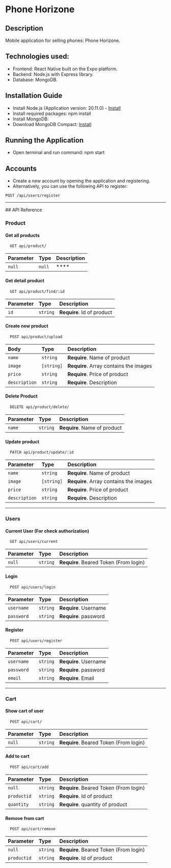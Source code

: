 # Phone Horizone

## Description

Mobile application for selling phones: Phone Horizone.

## Technologies used:

- Frontend: React Native built on the Expo platform.
- Backend: Node.js with Express library.
- Database: MongoDB.

## Installation Guide

- Install Node.js (Application version: 20.11.0) - <a href="https://nodejs.org/en/download/current">Install</a>
- Install required packages: npm install
- Install MongoDB:
- Download MongoDB Compact: <a href="https://www.mongodb.com/try/download/community">Install</a>

## Running the Application
- Open terminal and run command: npm start

## Accounts
- Create a new account by opening the application and registering.
- Alternatively, you can use the following API to register:
```http
POST /api/users/register
```
<hr>
## API Reference

### Product

#### Get all products

```http
  GET api/product/
```

| Parameter | Type     | Description                |
| :-------- | :------- | :------------------------- |
| `null` | `null` | **** |

#### Get detail product

```http
  GET api/product/find/:id
```

| Parameter | Type     | Description                       |
| :-------- | :------- | :-------------------------------- |
| `id`      | `string` | **Require**. Id of product 
 
#### Create new product

```http
  POST api/product/upload
```

| Body | Type     | Description                       |
| :-------- | :------- | :-------------------------------- |
| `name`      | `string` | **Require**. Name of product 
| `image`      | `[string]` | **Require**. Array contains the images
| `price`      | `string` | **Require**. Price of product
| `description`      | `string` | **Require**. Description 

#### Delete Product

```http
  DELETE api/product/delete/
```

| Parameter | Type     | Description                       |
| :-------- | :------- | :-------------------------------- |
| `name`      | `string` | **Require**. Name of product |

#### Update product

```http
  PATCH api/product/update/:id
```

| Parameter | Type     | Description                       |
| :-------- | :------- | :-------------------------------- |
| `name`      | `string` | **Require**. Name of product 
| `image`      | `[string]` | **Require**. Array contains the images
| `price`      | `string` | **Require**. Price of product
| `description`      | `string` | **Require**. Description 

<hr>

### Users

#### Current User (For check authorization)
```http
  GET api/users/current
```
| Parameter | Type     | Description                       |
| :-------- | :------- | :-------------------------------- |
| `null`      | `string` | **Require**. Beared Token (From login)

#### Login
```http
  POST api/users/login
```
| Parameter | Type     | Description                       |
| :-------- | :------- | :-------------------------------- |
| `username`      | `string` | **Require**. Username 
| `password`      | `string` | **Require**. password

#### Register
```http
  POST api/users/register
```
| Parameter | Type     | Description                       |
| :-------- | :------- | :-------------------------------- |
| `username`      | `string` | **Require**. Username 
| `password`      | `string` | **Require**. password
| `email`      | `string` | **Require**. Email

<hr>

### Cart

#### Show cart of user
```http
  POST api/cart/
```
| Parameter | Type     | Description                       |
| :-------- | :------- | :-------------------------------- |
| `null`      | `string` | **Require**. Beared Token (From login)

#### Add to cart 
```http
  POST api/cart/add
```
| Parameter | Type     | Description                       |
| :-------- | :------- | :-------------------------------- |
| `null`      | `string` | **Require**. Beared Token (From login)
| `productid`      | `string` | **Require**. Id of product
| `quantity`      | `string` | **Require**. quantity of product

#### Remove from cart
```http
  POST api/cart/remove
```
| Parameter | Type     | Description                       |
| :-------- | :------- | :-------------------------------- |
| `null`      | `string` | **Require**. Beared Token (From login)
| `productid`      | `string` | **Require**. Id of product
